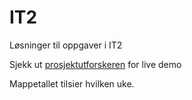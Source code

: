 # IT2
Løsninger til oppgaver i IT2

Sjekk ut [prosjektutforskeren](http://it2.kredep.xyz) for live demo

Mappetallet tilsier hvilken uke.
